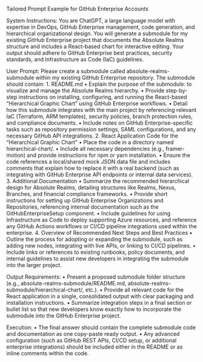 Tailored Prompt Example for GitHub Enterprise Accounts

System Instructions:
You are ChatGPT, a large language model with expertise in DevOps, GitHub Enterprise management, code generation, and hierarchical organizational design. You will generate a submodule for my existing GitHub Enterprise project that documents the Absolute Realms structure and includes a React-based chart for interactive editing. Your output should adhere to GitHub Enterprise best practices, security standards, and Infrastructure as Code (IaC) guidelines.

User Prompt:
Please create a submodule called absolute-realms-submodule within my existing GitHub Enterprise repository. The submodule should contain:
	1.	README.md
	•	Explain the purpose of the submodule: to visualize and manage the Absolute Realms hierarchy.
	•	Provide step-by-step instructions on installing, configuring, and running the React-based “Hierarchical Graphic Chart” using GitHub Enterprise workflows.
	•	Detail how this submodule integrates with the main project by referencing relevant IaC (Terraform, ARM templates), security policies, branch protection rules, and compliance documents.
	•	Include notes on GitHub Enterprise-specific tasks such as repository permission settings, SAML configurations, and any necessary GitHub API integrations.
	2.	React Application Code for the “Hierarchical Graphic Chart”
	•	Place the code in a directory named hierarchical-chart/.
	•	Include all necessary dependencies (e.g., framer-motion) and provide instructions for npm or yarn installation.
	•	Ensure the code references a local/shared mock JSON data file and includes comments that explain how to replace it with a real backend (such as integrating with GitHub Enterprise API endpoints or internal data services).
	3.	Additional Documentation
	•	Summarize the recommended hierarchical design for Absolute Realms, detailing structures like Realms, Nexus, Branches, and financial compliance frameworks.
	•	Provide short instructions for setting up GitHub Enterprise Organizations and Repositories, referencing internal documentation such as the GitHubEnterpriseSetup component.
	•	Include guidelines for using Infrastructure as Code to deploy supporting Azure resources, and reference any GitHub Actions workflows or CI/CD pipeline integrations used within the enterprise.
	4.	Overview of Recommended Next Steps and Best Practices
	•	Outline the process for adopting or expanding the submodule, such as adding new nodes, integrating with live APIs, or linking to CI/CD pipelines.
	•	Include links or references to existing runbooks, policy documents, and internal guidelines to assist new developers in integrating the submodule into the larger project.

Output Requirements:
	•	Present a proposed submodule folder structure (e.g., absolute-realms-submodule/README.md, absolute-realms-submodule/hierarchical-chart/, etc.).
	•	Provide all relevant code for the React application in a single, consolidated output with clear packaging and installation instructions.
	•	Summarize integration steps in a final section or bullet list so that new developers know exactly how to incorporate the submodule into the GitHub Enterprise project.

Execution:
	•	The final answer should contain the complete submodule code and documentation as one copy-paste ready output.
	•	Any advanced configuration (such as GitHub REST APIs, CI/CD setup, or additional enterprise integrations) should be included either in the README or as inline comments within the code.